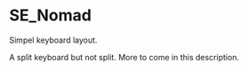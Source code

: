 # SE_Nomad
Simpel keyboard layout.

A split keyboard but not split. More to come in this description.
